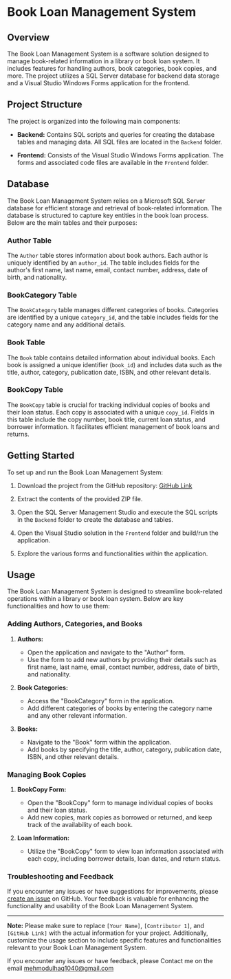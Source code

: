 # Book Loan Management System

## Overview

The Book Loan Management System is a software solution designed to manage book-related information in a library or book loan system. It includes features for handling authors, book categories, book copies, and more. The project utilizes a SQL Server database for backend data storage and a Visual Studio Windows Forms application for the frontend.

## Project Structure

The project is organized into the following main components:

- **Backend:** Contains SQL scripts and queries for creating the database tables and managing data. All SQL files are located in the `Backend` folder.

- **Frontend:** Consists of the Visual Studio Windows Forms application. The forms and associated code files are available in the `Frontend` folder.
## Database

The Book Loan Management System relies on a Microsoft SQL Server database for efficient storage and retrieval of book-related information. The database is structured to capture key entities in the book loan process. Below are the main tables and their purposes:

### Author Table

The `Author` table stores information about book authors. Each author is uniquely identified by an `author_id`. The table includes fields for the author's first name, last name, email, contact number, address, date of birth, and nationality.

### BookCategory Table

The `BookCategory` table manages different categories of books. Categories are identified by a unique `category_id`, and the table includes fields for the category name and any additional details.

### Book Table

The `Book` table contains detailed information about individual books. Each book is assigned a unique identifier (`book_id`) and includes data such as the title, author, category, publication date, ISBN, and other relevant details.

### BookCopy Table

The `BookCopy` table is crucial for tracking individual copies of books and their loan status. Each copy is associated with a unique `copy_id`. Fields in this table include the copy number, book title, current loan status, and borrower information. It facilitates efficient management of book loans and returns.


## Getting Started

To set up and run the Book Loan Management System:

1. Download the project from the GitHub repository: [GitHub Link](https://github.com/your-username/your-repository)

2. Extract the contents of the provided ZIP file.

3. Open the SQL Server Management Studio and execute the SQL scripts in the `Backend` folder to create the database and tables.

4. Open the Visual Studio solution in the `Frontend` folder and build/run the application.

5. Explore the various forms and functionalities within the application.

## Usage

The Book Loan Management System is designed to streamline book-related operations within a library or book loan system. Below are key functionalities and how to use them:

### Adding Authors, Categories, and Books

1. **Authors:**
   - Open the application and navigate to the "Author" form.
   - Use the form to add new authors by providing their details such as first name, last name, email, contact number, address, date of birth, and nationality.

2. **Book Categories:**
   - Access the "BookCategory" form in the application.
   - Add different categories of books by entering the category name and any other relevant information.

3. **Books:**
   - Navigate to the "Book" form within the application.
   - Add books by specifying the title, author, category, publication date, ISBN, and other relevant details.

### Managing Book Copies

1. **BookCopy Form:**
   - Open the "BookCopy" form to manage individual copies of books and their loan status.
   - Add new copies, mark copies as borrowed or returned, and keep track of the availability of each book.

2. **Loan Information:**
   - Utilize the "BookCopy" form to view loan information associated with each copy, including borrower details, loan dates, and return status.
     

### Troubleshooting and Feedback

If you encounter any issues or have suggestions for improvements, please [create an issue](https://github.com/your-username/your-repository/issues) on GitHub. Your feedback is valuable for enhancing the functionality and usability of the Book Loan Management System.

---

**Note:** Please make sure to replace `[Your Name]`, `[Contributor 1]`, and `[GitHub Link]` with the actual information for your project. Additionally, customize the usage section to include specific features and functionalities relevant to your Book Loan Management System.


If you encounter any issues or have feedback, please Contact me on the email mehmodulhaq1040@gmail.com
